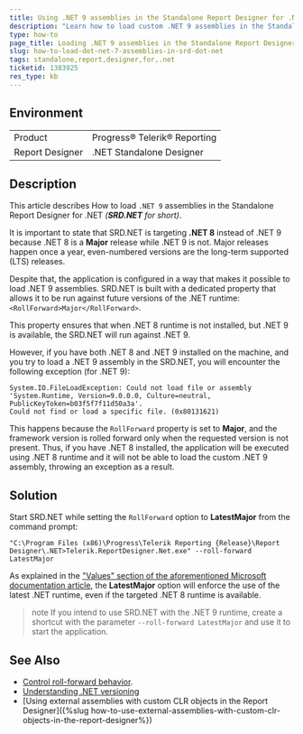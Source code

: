 ```yaml
---
title: Using .NET 9 assemblies in the Standalone Report Designer for .NET
description: "Learn how to load custom .NET 9 assemblies in the Standalone Report Designer for .NET"
type: how-to
page_title: Loading .NET 9 assemblies in the Standalone Report Designer for .NET
slug: how-to-load-dot-net-7-assemblies-in-srd-dot-net
tags: standalone,report,designer,for,.net
ticketid: 1383925
res_type: kb
---
```


## Environment

<table>
	<tbody>
		<tr>
			<td>Product</td>
			<td>Progress® Telerik® Reporting</td>
		</tr>
		<tr>
			<td>Report Designer</td>
			<td>.NET Standalone Designer</td>
		</tr>
	</tbody>
</table>


## Description

This article describes How to load `.NET 9` assemblies in the Standalone Report Designer for .NET *(**SRD.NET** for short)*.

It is important to state that SRD.NET is targeting **.NET 8** instead of .NET 9 because .NET 8 is a **Major** release while .NET 9 is not. Major releases happen once a year, even-numbered versions are the long-term supported (LTS) releases.

Despite that, the application is configured in a way that makes it possible to load .NET 9 assemblies. SRD.NET is built with a dedicated property that allows it to be run against future versions of the .NET runtime: `<RollForward>Major</RollForward>`.

This property ensures that when .NET 8 runtime is not installed, but .NET 9 is available, the SRD.NET will run against .NET 9.

However, if you have both .NET 8 and .NET 9 installed on the machine, and you try to load a .NET 9 assembly in the SRD.NET, you will encounter the following exception (for .NET 9):

````
System.IO.FileLoadException: Could not load file or assembly 'System.Runtime, Version=9.0.0.0, Culture=neutral, PublicKeyToken=b03f5f7f11d50a3a'.
Could not find or load a specific file. (0x80131621)
````

This happens because the `RollForward` property is set to **Major**, and the framework version is rolled forward only when the requested version is not present. Thus, if you have .NET 8 installed, the application will be executed using .NET 8 runtime and it will not be able to load the custom .NET 9 assembly, throwing an exception as a result. 

## Solution

Start SRD.NET while setting the `RollForward` option to **LatestMajor** from the command prompt:

`"C:\Program Files (x86)\Progress\Telerik Reporting {Release}\Report Designer\.NET>Telerik.ReportDesigner.Net.exe" --roll-forward LatestMajor`

As explained in the ["Values" section of the aforementioned Microsoft documentation article](https://learn.microsoft.com/en-us/dotnet/core/versions/selection#values), the **LatestMajor** option will enforce the use of the latest .NET runtime, even if the targeted .NET 8 runtime is available.

>note If you intend to use SRD.NET with the .NET 9 runtime, create a shortcut with the parameter `--roll-forward LatestMajor` and use it to start the application.

## See Also

* [Control roll-forward behavior](https://learn.microsoft.com/en-us/dotnet/core/versions/selection#control-roll-forward-behavior).
* [Understanding .NET versioning](https://learn.microsoft.com/en-us/dotnet/core/versions/#semantic-versioning)
* [Using external assemblies with custom CLR objects in the Report Designer]({%slug how-to-use-external-assemblies-with-custom-clr-objects-in-the-report-designer%})
